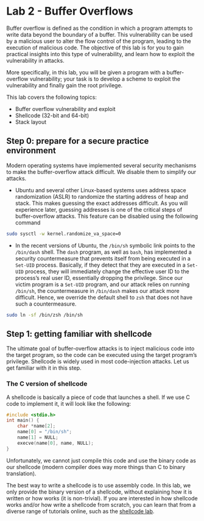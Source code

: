 # Lab 2 - Buffer Overflows

Buffer overflow is defined as the condition in which
a program attempts to write data beyond the boundary of a buffer.
This vulnerability can be used by a malicious user
to alter the flow control of the program,
leading to the execution of malicious code.
The objective of this lab is for you to
gain practical insights into this type of vulnerability, and
learn how to exploit the vulnerability in attacks.

More specifically,
in this lab, you will be given a program with a buffer-overflow vulnerability;
your task is to
develop a scheme to exploit the vulnerability and
finally gain the root privilege.

This lab covers the following topics:
- Buffer overflow vulnerability and exploit
- Shellcode (32-bit and 64-bit)
- Stack layout

## Step 0: prepare for a secure practice environment

Modern operating systems have implemented several security mechanisms
to make the buffer-overflow attack difficult.
We disable them to simplify our attacks.

- Ubuntu and several other Linux-based systems
  uses address space randomization (ASLR)
  to randomize the starting address of heap and stack.
  This makes guessing the exact addresses difficult.
  As you will experience later,
  guessing addresses is one of the critical steps of buffer-overflow attacks.
  This feature can be disabled using the following command
```bash
sudo sysctl -w kernel.randomize_va_space=0
```

- In the recent versions of Ubuntu,
  the `/bin/sh` symbolic link points to the `/bin/dash` shell.
  The `dash` program, as well as `bash`,
  has implemented a security countermeasure that
  prevents itself from being executed in a `Set-UID` process.
  Basically, if they detect that they are executed
  in a `Set-UID` process,
  they will immediately change the effective user ID
  to the process’s real user ID,
  essentially dropping the privilege.
  Since our victim program is a `Set-UID` program,
  and our attack relies on running `/bin/sh`, the
  countermeasure in `/bin/dash` makes our attack more difficult.
  Hence, we override the default shell to `zsh`
  that does not have such a countermeasure.
```bash
sudo ln -sf /bin/zsh /bin/sh
```

## Step 1: getting familiar with shellcode

The ultimate goal of buffer-overflow attacks is
to inject malicious code into the target program,
so the code can be executed using the target program’s privilege.
Shellcode is widely used in most code-injection attacks.
Let us get familiar with it in this step.

### The C version of shellcode

A shellcode is basically a piece of code that launches a shell.
If we use C code to implement it, it will look like the following:

```c
#include <stdio.h>
int main() {
    char *name[2];
    name[0] = "/bin/sh";
    name[1] = NULL;
    execve(name[0], name, NULL);
}
```

Unfortunately,
we cannot just compile this code and use the binary code as our shellcode
(modern compiler does way more things than C to binary translation).

The best way to write a shellcode is to use assembly code.
In this lab,
we only provide the binary version of a shellcode,
without explaining how it is written or how works (it is non-trivial).
If you are interested in
how shellcode works and/or
how write a shellcode from scratch,
you can learn that from a diverse range of tutorials online,
such as the [shellcode lab](https://seedsecuritylabs.org/Labs_20.04/Software/Shellcode/).